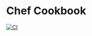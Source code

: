 # Chef Cookbook
[![CI](https://github.com/codenamephp/chef.cookbook.gitClient/actions/workflows/ci.yml/badge.svg)](https://github.com/codenamephp/chef.cookbook.gitClient/actions/workflows/ci.yml)
